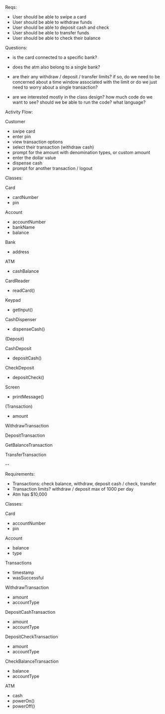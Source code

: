 Reqs:

- User should be able to swipe a card
- User should be able to withdraw funds
- User should be able to deposit cash and check
- User should be able to transfer funds
- User should be able to check their balance


Questions:

- is the card connected to a specific bank?
- does the atm also belong to a single bank?
- are their any withdraw / deposit / transfer limits? if so, do we need to be concerned about a time window associated with the limit or do we just need to worry about a single transaction?

- are we interested mostly in the class design? how much code do we want to see? should we be able to run the code? what language?


Activity Flow:


Customer
- swipe card
- enter pin
- view transaction options
- select their transaction (withdraw cash)
- prompt for the amount with denomination types, or custom amount
- enter the dollar value
- dispense cash
- prompt for another transaction / logout


Classes:

Card
- cardNumber
- pin

Account
- accountNumber
- bankName
- balance

Bank
- address

ATM
- cashBalance

CardReader
- readCard()

Keypad
- getInput()

CashDispenser
- dispenseCash()

(Deposit)

CashDeposit
- depositCash()

CheckDeposit
- depositCheck()

Screen
- printMessage()

(Transaction)
- amount

WithdrawTransaction

DepositTransaction

GetBalanceTransaction

TransferTransaction


--

Requirements:
- Transactions: check balance, withdraw, deposit cash / check, transfer
- Transaction limits? withdraw / deposit max of 1000 per day
- Atm has $10,000


Classes:

Card
- accountNumber
- pin

Account
- balance
- type

Transactions
- timestamp
- wasSuccessful

WithdrawTransaction
- amount
- accountType

DepositCashTransaction
- amount
- accountType

DepositCheckTransaction 
- amount
- accountType

CheckBalanceTransaction
- balance
- accountType

ATM
- cash
- powerOn()
- powerOff()







